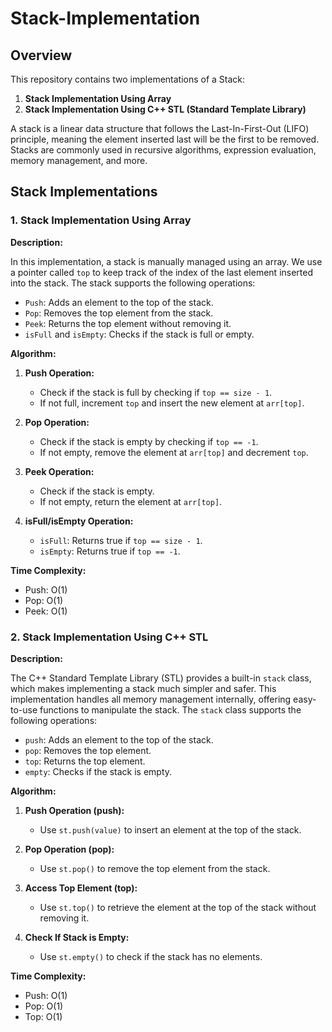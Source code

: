 # Stack-Implementation
## Overview

This repository contains two implementations of a Stack:
1. **Stack Implementation Using Array**
2. **Stack Implementation Using C++ STL (Standard Template Library)**

A stack is a linear data structure that follows the Last-In-First-Out (LIFO) principle, meaning the element inserted last will be the first to be removed. Stacks are commonly used in recursive algorithms, expression evaluation, memory management, and more.

## Stack Implementations

### 1. Stack Implementation Using Array

**Description:**

In this implementation, a stack is manually managed using an array. We use a pointer called `top` to keep track of the index of the last element inserted into the stack. The stack supports the following operations:
- `Push`: Adds an element to the top of the stack.
- `Pop`: Removes the top element from the stack.
- `Peek`: Returns the top element without removing it.
- `isFull` and `isEmpty`: Checks if the stack is full or empty.

**Algorithm:**

1. **Push Operation:**
   - Check if the stack is full by checking if `top == size - 1`.
   - If not full, increment `top` and insert the new element at `arr[top]`.

2. **Pop Operation:**
   - Check if the stack is empty by checking if `top == -1`.
   - If not empty, remove the element at `arr[top]` and decrement `top`.

3. **Peek Operation:**
   - Check if the stack is empty.
   - If not empty, return the element at `arr[top]`.

4. **isFull/isEmpty Operation:**
   - `isFull`: Returns true if `top == size - 1`.
   - `isEmpty`: Returns true if `top == -1`.

**Time Complexity:**
- Push: O(1)
- Pop: O(1)
- Peek: O(1)

### 2. Stack Implementation Using C++ STL

**Description:**

The C++ Standard Template Library (STL) provides a built-in `stack` class, which makes implementing a stack much simpler and safer. This implementation handles all memory management internally, offering easy-to-use functions to manipulate the stack. The `stack` class supports the following operations:
- `push`: Adds an element to the top of the stack.
- `pop`: Removes the top element.
- `top`: Returns the top element.
- `empty`: Checks if the stack is empty.

**Algorithm:**

1. **Push Operation (push):**
   - Use `st.push(value)` to insert an element at the top of the stack.

2. **Pop Operation (pop):**
   - Use `st.pop()` to remove the top element from the stack.

3. **Access Top Element (top):**
   - Use `st.top()` to retrieve the element at the top of the stack without removing it.

4. **Check If Stack is Empty:**
   - Use `st.empty()` to check if the stack has no elements.

**Time Complexity:**
- Push: O(1)
- Pop: O(1)
- Top: O(1)
